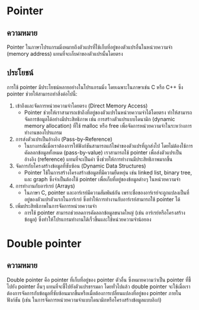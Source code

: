 # Pointer
## ความหมาย
Pointer ในภาษาโปรแกรมมิ่งหมายถึงตัวแปรที่ใช้เก็บที่อยู่ของตัวแปรอื่นในหน่วยความจำ (memory address) แทนที่จะเก็บค่าของตัวแปรนั้นโดยตรง
## ประโยชน์
การใช้ pointer มีประโยชน์หลายอย่างในโปรแกรมมิ่ง โดยเฉพาะในภาษาเช่น C หรือ C++ ซึ่ง pointer ช่วยให้สามารถทำสิ่งต่อไปนี้:<br>
1. เข้าถึงและจัดการหน่วยความจำโดยตรง (Direct Memory Access)<br>
    - Pointer ช่วยให้เราสามารถเข้าถึงที่อยู่ของตัวแปรในหน่วยความจำได้โดยตรง ทำให้สามารถจัดการข้อมูลได้อย่างมีประสิทธิภาพ เช่น การสร้างตัวแปรแบบไดนามิก (dynamic memory allocation) ที่ใช้ malloc หรือ free เพื่อจัดการหน่วยความจำในระหว่างการทำงานของโปรแกรม<br>
2. การส่งตัวแปรเป็นอ้างอิง (Pass-by-Reference)<br>
    - ในบางกรณีเมื่อเราต้องการให้ฟังก์ชันสามารถแก้ไขค่าของตัวแปรที่ถูกส่งไป โดยไม่ต้องใช้การคัดลอกข้อมูลทั้งหมด (pass-by-value) เราสามารถใช้ pointer เพื่อส่งตัวแปรเป็นอ้างอิง (reference) แทนที่จะเป็นค่า ซึ่งช่วยให้การทำงานมีประสิทธิภาพมากขึ้น<br>
3. จัดการกับโครงสร้างข้อมูลที่ซับซ้อน (Dynamic Data Structures)<br>
    - Pointer ใช้ในการสร้างโครงสร้างข้อมูลที่มีความยืดหยุ่น เช่น linked list, binary tree, และ graph ซึ่งจำเป็นต้องใช้ pointer เพื่อเก็บที่อยู่ของข้อมูลต่างๆ ในหน่วยความจำ<br>
4. การทำงานกับอาร์เรย์ (Arrays)<br>
    - ในภาษา C, pointer และอาร์เรย์มีความสัมพันธ์กัน เพราะชื่อของอาร์เรย์จะถูกแปลงเป็นที่อยู่ของตัวแปรตัวแรกในอาร์เรย์ ซึ่งทำให้การทำงานกับอาร์เรย์สามารถใช้ pointer ได้<br>
5. เพิ่มประสิทธิภาพในการจัดการหน่วยความจำ<br>
    - การใช้ pointer สามารถช่วยลดการคัดลอกข้อมูลขนาดใหญ่ (เช่น อาร์เรย์หรือโครงสร้างข้อมูล) ซึ่งทำให้โปรแกรมทำงานได้เร็วขึ้นและใช้หน่วยความจำน้อยลง<br>
# Double pointer
## ความหมาย
Double pointer คือ pointer ที่เก็บที่อยู่ของ pointer ตัวอื่น ซึ่งหมายความว่าเป็น pointer ที่ชี้ไปยัง pointer อื่นๆ แทนที่จะชี้ไปยังตัวแปรธรรมดา โดยทั่วไปแล้ว double pointer จะใช้เมื่อเราต้องการจัดการกับข้อมูลที่ซับซ้อนมากขึ้นหรือเมื่อต้องการเปลี่ยนแปลงที่อยู่ของ pointer ภายในฟังก์ชัน (เช่น ในการจัดการหน่วยความจำแบบไดนามิกหรือโครงสร้างข้อมูลแบบลิงก์)<br>